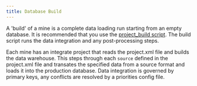 ```yaml
---
title: Database Build
--- 
```


A 'build' of a mine is a complete data loading run starting from an empty database. It is recommended that you use the [project\_build script](build-script.md). The build script runs the data integration and any post-processing steps.

Each mine has an integrate project that reads the project.xml file and builds the data warehouse. This steps through each `source` defined in the project.xml file and transates the specified data from a source format and loads it into the production database. Data integration is governed by primary keys, any conflicts are resolved by a priorities config file.
